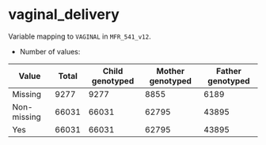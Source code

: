 # vaginal_delivery
Variable mapping to `VAGINAL` in `MFR_541_v12`.
- Number of values:

| Value | Total | Child genotyped | Mother genotyped | Father genotyped |
| ----- | ----- | --------------- | ---------------- | ---------------- |
| Missing | 9277 | 9277 | 8855 | 6189 |
| Non-missing | 66031 | 66031 | 62795 | 43895 |
| Yes | 66031 | 66031 | 62795 |43895 |



